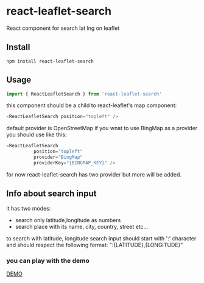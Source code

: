 # react-leaflet-search
React component for search lat lng on leaflet


## Install

```npm
npm install react-leaflet-search
```

## Usage
```javascript
import { ReactLeafletSearch } from 'react-leaflet-search'
```

this component should be a child to react-leaflet's map component:
```javascript
<ReactLeafletSearch position="topleft" />
```

default provider is OpenStreetMap if you wnat to use BingMap as a provider you should use like this:
```javascript
<ReactLeafletSearch
          position="topleft"
          provider="BingMap"
          providerKey="{BINGMAP_KEY}" />
```
for now react-leaflet-search has two provider but more will be added.

## Info about search input
it has two modes:
- search only latitude,longitude as numbers
- search place with its name, city, country, street etc...

to search with latitude, longitude search input should start with ':' character and should respect the following format: ":{LATITUDE},{LONGITUDE}"


### you can play with the demo

[DEMO](https://tumerorkun.github.io/react-leaflet-search)
